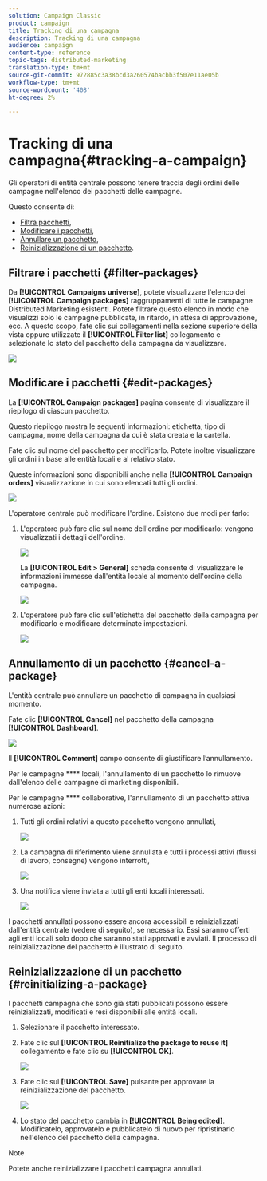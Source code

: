 ```yaml
---
solution: Campaign Classic
product: campaign
title: Tracking di una campagna
description: Tracking di una campagna
audience: campaign
content-type: reference
topic-tags: distributed-marketing
translation-type: tm+mt
source-git-commit: 972885c3a38bcd3a260574bacbb3f507e11ae05b
workflow-type: tm+mt
source-wordcount: '408'
ht-degree: 2%

---
```



# Tracking di una campagna{#tracking-a-campaign}

Gli operatori di entità centrale possono tenere traccia degli ordini delle campagne nell&#39;elenco dei pacchetti delle campagne.

Questo consente di:

* [Filtra pacchetti](#filter-packages),
* [Modificare i pacchetti](#edit-packages),
* [Annullare un pacchetto](#cancel-a-package),
* [Reinizializzazione di un pacchetto](#reinitializing-a-package).

## Filtrare i pacchetti {#filter-packages}

Da **[!UICONTROL Campaigns universe]**, potete visualizzare l&#39;elenco dei **[!UICONTROL Campaign packages]** raggruppamenti di tutte le campagne Distributed Marketing esistenti. Potete filtrare questo elenco in modo che visualizzi solo le campagne pubblicate, in ritardo, in attesa di approvazione, ecc. A questo scopo, fate clic sui collegamenti nella sezione superiore della vista oppure utilizzate il **[!UICONTROL Filter list]** collegamento e selezionate lo stato del pacchetto della campagna da visualizzare.

![](assets/mkg_dist_catalog_filter.png)

## Modificare i pacchetti {#edit-packages}

La **[!UICONTROL Campaign packages]** pagina consente di visualizzare il riepilogo di ciascun pacchetto.

Questo riepilogo mostra le seguenti informazioni: etichetta, tipo di campagna, nome della campagna da cui è stata creata e la cartella.

Fate clic sul nome del pacchetto per modificarlo. Potete inoltre visualizzare gli ordini in base alle entità locali e al relativo stato.

Queste informazioni sono disponibili anche nella **[!UICONTROL Campaign orders]** visualizzazione in cui sono elencati tutti gli ordini.

![](assets/mkg_dist_catalog_op_command_details.png)

L&#39;operatore centrale può modificare l&#39;ordine. Esistono due modi per farlo:

1. L&#39;operatore può fare clic sul nome dell&#39;ordine per modificarlo: vengono visualizzati i dettagli dell&#39;ordine.

   ![](assets/mkg_dist_catalog_op_command_edit1.png)

   La **[!UICONTROL Edit > General]** scheda consente di visualizzare le informazioni immesse dall&#39;entità locale al momento dell&#39;ordine della campagna.

   ![](assets/mkg_dist_catalog_op_command_edit1a.png)

1. L&#39;operatore può fare clic sull&#39;etichetta del pacchetto della campagna per modificarlo e modificare determinate impostazioni.

   ![](assets/mkg_dist_catalog_op_command_edit2.png)

## Annullamento di un pacchetto {#cancel-a-package}

L&#39;entità centrale può annullare un pacchetto di campagna in qualsiasi momento.

Fate clic **[!UICONTROL Cancel]** nel pacchetto della campagna **[!UICONTROL Dashboard]**.

![](assets/mkg_dist_cancel_op_from_dashboard.png)

Il **[!UICONTROL Comment]** campo consente di giustificare l’annullamento.

Per le campagne **** locali, l&#39;annullamento di un pacchetto lo rimuove dall&#39;elenco delle campagne di marketing disponibili.

Per le campagne **** collaborative, l&#39;annullamento di un pacchetto attiva numerose azioni:

1. Tutti gli ordini relativi a questo pacchetto vengono annullati,

   ![](assets/mkg_dist_mutual_op_cancelled.png)

1. La campagna di riferimento viene annullata e tutti i processi attivi (flussi di lavoro, consegne) vengono interrotti,

   ![](assets/mkg_dist_mutual_op_cancelled1.png)

1. Una notifica viene inviata a tutti gli enti locali interessati.

   ![](assets/mkg_dist_mutual_op_cancelled2.png)

I pacchetti annullati possono essere ancora accessibili e reinizializzati dall&#39;entità centrale (vedere di seguito), se necessario. Essi saranno offerti agli enti locali solo dopo che saranno stati approvati e avviati. Il processo di reinizializzazione del pacchetto è illustrato di seguito.

## Reinizializzazione di un pacchetto {#reinitializing-a-package}

I pacchetti campagna che sono già stati pubblicati possono essere reinizializzati, modificati e resi disponibili alle entità locali.

1. Selezionare il pacchetto interessato.
1. Fate clic sul **[!UICONTROL Reinitialize the package to reuse it]** collegamento e fate clic su **[!UICONTROL OK]**.

   ![](assets/mkg_dist_mutual_op_reinit.png)

1. Fate clic sul **[!UICONTROL Save]** pulsante per approvare la reinizializzazione del pacchetto.

   ![](assets/mkg_dist_mutual_op_reinit2.png)

1. Lo stato del pacchetto cambia in **[!UICONTROL Being edited]**. Modificatelo, approvatelo e pubblicatelo di nuovo per ripristinarlo nell&#39;elenco del pacchetto della campagna.

>[!NOTE]
>
>Potete anche reinizializzare i pacchetti campagna annullati.

